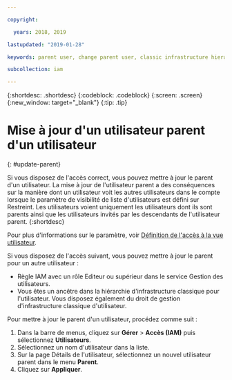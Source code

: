 ```yaml
---

copyright:

  years: 2018, 2019

lastupdated: "2019-01-28"

keywords: parent user, change parent user, classic infrastructure hierarchy

subcollection: iam

---
```


{:shortdesc: .shortdesc}
{:codeblock: .codeblock}
{:screen: .screen}
{:new_window: target="_blank"}
{:tip: .tip}

# Mise à jour d'un utilisateur parent d'un utilisateur
{: #update-parent}

Si vous disposez de l'accès correct, vous pouvez mettre à jour le parent d'un utilisateur. La mise à jour de l'utilisateur parent a des conséquences sur la manière dont un utilisateur voit les autres utilisateurs dans le compte lorsque le paramètre de visibilité de liste d'utilisateurs est défini sur Restreint. Les utilisateurs voient uniquement les utilisateurs dont ils sont parents ainsi que les utilisateurs invités par les descendants de l'utilisateur parent.
{:shortdesc}

Pour plus d'informations sur le paramètre, voir [Définition de l'accès à la vue utilisateur](/docs/iam?topic=iam-userlistview#userlistview).

Si vous disposez de l'accès suivant, vous pouvez mettre à jour le parent pour un autre utilisateur :

* Règle IAM avec un rôle Editeur ou supérieur dans le service Gestion des utilisateurs.
* Vous êtes un ancêtre dans la hiérarchie d'infrastructure classique pour l'utilisateur. Vous disposez également du droit de gestion d'infrastructure classique d'utilisateur.


Pour mettre à jour le parent d'un utilisateur, procédez comme suit :

1. Dans la barre de menus, cliquez sur **Gérer** &gt; **Accès (IAM)** puis sélectionnez **Utilisateurs**.  
2. Sélectionnez un nom d'utilisateur dans la liste.
3. Sur la page Détails de l'utilisateur, sélectionnez un nouvel utilisateur parent dans le menu **Parent**.
4. Cliquez sur **Appliquer**.
